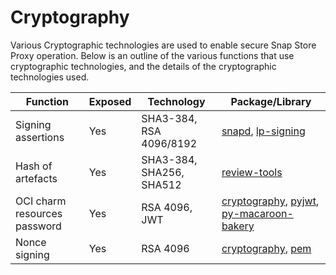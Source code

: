 # Cryptography

Various Cryptographic technologies are used to enable secure Snap Store Proxy operation.
Below is an outline of the various functions that use cryptographic technologies,
and the details of the cryptographic technologies used.

| Function                     | Exposed | Technology               | Package/Library                                                                                                                                                                  |
|------------------------------|---------|--------------------------|----------------------------------------------------------------------------------------------------------------------------------------------------------------------------------|
| Signing assertions           | Yes     | SHA3-384, RSA 4096/8192  | [snapd](https://github.com/canonical/snapd), [lp-signing](https://launchpad.net/lp-signing)                                                                                      |
| Hash of artefacts            | Yes     | SHA3-384, SHA256, SHA512 | [review-tools](https://launchpad.net/review-tools)                                                                                                                               |
| OCI charm resources password | Yes     | RSA 4096, JWT            | [cryptography](https://github.com/pyca/cryptography), [pyjwt](https://github.com/jpadilla/pyjwt), [py-macaroon-bakery](https://github.com/go-macaroon-bakery/py-macaroon-bakery) |
| Nonce signing                | Yes     | RSA 4096                 | [cryptography](https://github.com/pyca/cryptography), [pem](https://github.com/hynek/pem)                                                                                        |
